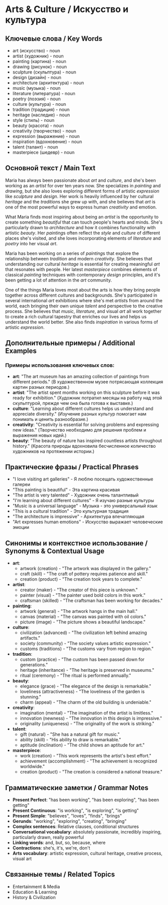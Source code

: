 # Arts & Culture / Искусство и культура

## Ключевые слова / Key Words
- art (искусство) - noun
- artist (художник) - noun
- painting (картина) - noun
- drawing (рисунок) - noun
- sculpture (скульптура) - noun
- design (дизайн) - noun
- architecture (архитектура) - noun
- music (музыка) - noun
- literature (литература) - noun
- poetry (поэзия) - noun
- culture (культура) - noun
- tradition (традиция) - noun
- heritage (наследие) - noun
- style (стиль) - noun
- beauty (красота) - noun
- creativity (творчество) - noun
- expression (выражение) - noun
- inspiration (вдохновение) - noun
- talent (талант) - noun
- masterpiece (шедевр) - noun

## Основной текст / Main Text

Maria has always been passionate about *art* and *culture*, and she's been working as an *artist* for over ten years now. She specializes in *painting* and *drawing*, but she also loves exploring different forms of artistic *expression* like *sculpture* and *design*. Her work is heavily influenced by her cultural *heritage* and the *tradition*s she grew up with, and she believes that *art* is one of the most powerful ways to express human *creativity* and emotion.

What Maria finds most inspiring about being an *artist* is the opportunity to create something *beautiful* that can touch people's hearts and minds. She's particularly drawn to *architecture* and how it combines functionality with artistic *beauty*. Her *painting*s often reflect the *style* and *culture* of different places she's visited, and she loves incorporating elements of *literature* and *poetry* into her visual *art*.

Maria has been working on a series of *painting*s that explore the relationship between *tradition* and modern *creativity*. She believes that understanding our cultural *heritage* is essential for creating meaningful *art* that resonates with people. Her latest *masterpiece* combines elements of classical *painting* techniques with contemporary *design* principles, and it's been getting a lot of attention in the *art* community.

One of the things Maria loves most about the arts is how they bring people together across different *culture*s and backgrounds. She's participated in several international *art* exhibitions where she's met *artist*s from around the world, each bringing their own unique *talent* and perspective to the creative process. She believes that *music*, *literature*, and visual *art* all work together to create a rich cultural tapestry that enriches our lives and helps us understand the world better. She also finds *inspiration* in various forms of artistic *expression*.

## Дополнительные примеры / Additional Examples

### Примеры использования ключевых слов:
- **art**: "The art museum has an amazing collection of paintings from different periods." (В художественном музее потрясающая коллекция картин разных периодов.)
- **artist**: "The artist spent months working on this sculpture before it was ready for exhibition." (Художник потратил месяцы на работу над этой скульптурой, прежде чем она была готова к выставке.)
- **culture**: "Learning about different cultures helps us understand and appreciate diversity." (Изучение разных культур помогает нам понимать и ценить разнообразие.)
- **creativity**: "Creativity is essential for solving problems and expressing new ideas." (Творчество необходимо для решения проблем и выражения новых идей.)
- **beauty**: "The beauty of nature has inspired countless artists throughout history." (Красота природы вдохновила бесчисленное количество художников на протяжении истории.)

## Практические фразы / Practical Phrases

- "I love visiting art galleries" - Я люблю посещать художественные галереи
- "This painting is beautiful" - Эта картина красивая
- "The artist is very talented" - Художник очень талантливый
- "I'm learning about different cultures" - Я изучаю разные культуры
- "Music is a universal language" - Музыка - это универсальный язык
- "This is a cultural tradition" - Это культурная традиция
- "The architecture is impressive" - Архитектура впечатляющая
- "Art expresses human emotions" - Искусство выражает человеческие эмоции

## Синонимы и контекстное использование / Synonyms & Contextual Usage

- **art**: 
  - artwork (creation) - "The artwork was displayed in the gallery."
  - craft (skill) - "The craft of pottery requires patience and skill."
  - creation (product) - "The creation took years to complete."
- **artist**: 
  - creator (maker) - "The creator of this piece is unknown."
  - painter (visual) - "The painter used bold colors in this work."
  - craftsman (skilled) - "The craftsman has been working for decades."
- **painting**: 
  - artwork (general) - "The artwork hangs in the main hall."
  - canvas (material) - "The canvas was painted with oil colors."
  - picture (image) - "The picture shows a beautiful landscape."
- **culture**: 
  - civilization (advanced) - "The civilization left behind amazing artifacts."
  - society (community) - "The society values artistic expression."
  - customs (traditions) - "The customs vary from region to region."
- **tradition**: 
  - custom (practice) - "The custom has been passed down for generations."
  - heritage (inheritance) - "The heritage is preserved in museums."
  - ritual (ceremony) - "The ritual is performed annually."
- **beauty**: 
  - elegance (grace) - "The elegance of the design is remarkable."
  - loveliness (attractiveness) - "The loveliness of the garden is stunning."
  - charm (appeal) - "The charm of the old building is undeniable."
- **creativity**: 
  - imagination (mental) - "The imagination of the artist is limitless."
  - innovation (newness) - "The innovation in this design is impressive."
  - originality (uniqueness) - "The originality of the work is striking."
- **talent**: 
  - gift (natural) - "She has a natural gift for music."
  - ability (skill) - "His ability to draw is remarkable."
  - aptitude (inclination) - "The child shows an aptitude for art."
- **masterpiece**: 
  - work (creation) - "This work represents the artist's best effort."
  - achievement (accomplishment) - "The achievement is recognized worldwide."
  - creation (product) - "The creation is considered a national treasure."

## Грамматические заметки / Grammar Notes

- **Present Perfect**: "has been working", "has been exploring", "has been getting"
- **Present Continuous**: "is working", "is exploring", "is getting"
- **Present Simple**: "believes", "loves", "finds", "brings"
- **Gerunds**: "working", "exploring", "creating", "bringing"
- **Complex sentences**: Relative clauses, conditional structures
- **Conversational vocabulary**: absolutely passionate, incredibly inspiring, particularly drawn, really powerful
- **Linking words**: and, but, so, because, where
- **Contractions**: she's, it's, we're, don't
- **Arts vocabulary**: artistic expression, cultural heritage, creative process, visual art

## Связанные темы / Related Topics

- Entertainment & Media
- Education & Learning
- History & Civilization
